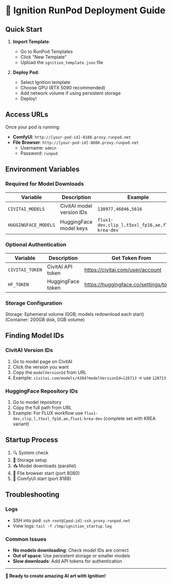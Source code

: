 # 🚀 Ignition RunPod Deployment Guide

## Quick Start

1. **Import Template**:
   - Go to RunPod Templates
   - Click "New Template"
   - Upload the `ignition_template.json` file

2. **Deploy Pod**:
   - Select Ignition template
   - Choose GPU (RTX 5090 recommended)
   - Add network volume if using persistent storage
   - Deploy!

## Access URLs

Once your pod is running:

- **ComfyUI**: `http://[your-pod-id]-8188.proxy.runpod.net`
- **File Browser**: `http://[your-pod-id]-8080.proxy.runpod.net`
  - Username: `admin`
  - Password: `runpod`

## Environment Variables

### Required for Model Downloads
| Variable | Description | Example |
|----------|-------------|---------|
| `CIVITAI_MODELS` | CivitAI model version IDs | `138977,46846,5616` |
| `HUGGINGFACE_MODELS` | HuggingFace model keys | `flux1-dev,clip_l,t5xxl_fp16,ae,flux1-krea-dev` |

### Optional Authentication  
| Variable | Description | Get Token From |
|----------|-------------|----------------|
| `CIVITAI_TOKEN` | CivitAI API token | https://civitai.com/user/account |
| `HF_TOKEN` | HuggingFace token | https://huggingface.co/settings/tokens |

### Storage Configuration
Storage: Ephemeral volume (0GB; models redownload each start) (Container: 200GB disk, 0GB volume)

## Finding Model IDs

### CivitAI Version IDs
1. Go to model page on CivitAI
2. Click the version you want
3. Copy the `modelVersionId` from URL
4. Example: `civitai.com/models/4384?modelVersionId=128713` → use `128713`

### HuggingFace Repository IDs  
1. Go to model repository
2. Copy the full path from URL
3. Example: For FLUX workflow use `flux1-dev,clip_l,t5xxl_fp16,ae,flux1-krea-dev` (complete set with KREA variant)

## Startup Process

1. 🔍 System check
2. 💾 Storage setup  
3. 📥 Model downloads (parallel)
4. 📁 File browser start (port 8080)
5. 🎨 ComfyUI start (port 8188)

## Troubleshooting

### Logs
- SSH into pod: `ssh root@[pod-id]-ssh.proxy.runpod.net`
- View logs: `tail -f /tmp/ignition_startup.log`

### Common Issues
- **No models downloading**: Check model IDs are correct
- **Out of space**: Use persistent storage or smaller models
- **Slow downloads**: Add API tokens for authentication

---
**🚀 Ready to create amazing AI art with Ignition!**
